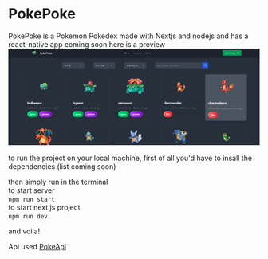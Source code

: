 # PokePoke
PokePoke is a Pokemon Pokedex made with Nextjs and nodejs and has a react-native app coming soon
here is a preview \
![Site Preview](https://github.com/AbderraoufBouarrata/PokePoke/blob/main/preview.png)

to run the project on your local machine, first of all you'd have to insall the dependencies (list coming soon)

then simply run in the terminal\
to start server\
`npm run start`\
to start next js project \
`npm run dev`

and voila!

Api used [PokeApi](https://pokeapi.co/)
